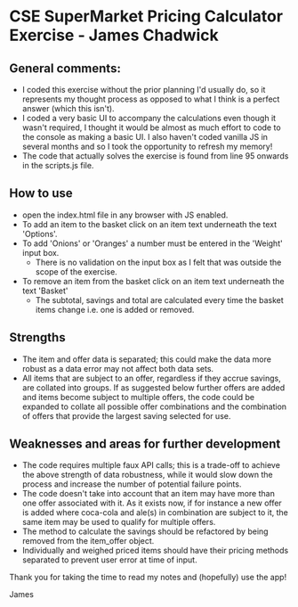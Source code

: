 # CSE SuperMarket Pricing Calculator Exercise - James Chadwick

## General comments:

- I coded this exercise without the prior planning I'd usually do, so it represents my thought process as opposed to what I think is a perfect answer (which this isn't).
- I coded a very basic UI to accompany the calculations even though it wasn't required, I thought it would be almost as much effort to code to the console as making a basic UI. I also haven't coded vanilla JS in several months and so I took the opportunity to refresh my memory!
- The code that actually solves the exercise is found from line 95 onwards in the scripts.js file.

## How to use

- open the index.html file in any browser with JS enabled.
- To add an item to the basket click on an item text underneath the text 'Options'.
- To add 'Onions' or 'Oranges' a number must be entered in the 'Weight' input box.
  - There is no validation on the input box as I felt that was outside the scope of the exercise.
- To remove an item from the basket click on an item text underneath the text 'Basket'
  - The subtotal, savings and total are calculated every time the basket items change i.e. one is added or removed.

## Strengths

- The item and offer data is separated; this could make the data more robust as a data error may not affect both data sets.
- All items that are subject to an offer, regardless if they accrue savings, are collated into groups. If as suggested below further offers are added and items become subject to multiple offers, the code could be expanded to collate all possible offer combinations and the combination of offers that provide the largest saving selected for use.

## Weaknesses and areas for further development

- The code requires multiple faux API calls; this is a trade-off to achieve the above strength of data robustness, while it would slow down the process and increase the number of potential failure points.
- The code doesn't take into account that an item may have more than one offer associated with it. As it exists now, if for instance a new offer is added where coca-cola and ale(s) in combination are subject to it, the same item may be used to qualify for multiple offers.
- The method to calculate the savings should be refactored by being removed from the item_offer object.
- Individually and weighed priced items should have their pricing methods separated to prevent user error at time of input.

Thank you for taking the time to read my notes and (hopefully) use the app!

James
